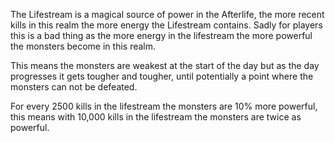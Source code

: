 The Lifestream is a magical source of power in the Afterlife, the more recent kills in this realm the more energy the Lifestream contains. Sadly for players this is a bad thing as the more energy in the lifestream the more powerful the monsters become in this realm.

This means the monsters are weakest at the start of the day but as the day progresses it gets tougher and tougher, until potentially a point where the monsters can not be defeated. 

For every 2500 kills in the lifestream the monsters are 10% more powerful, this means with 10,000 kills in the lifestream the monsters are twice as powerful.